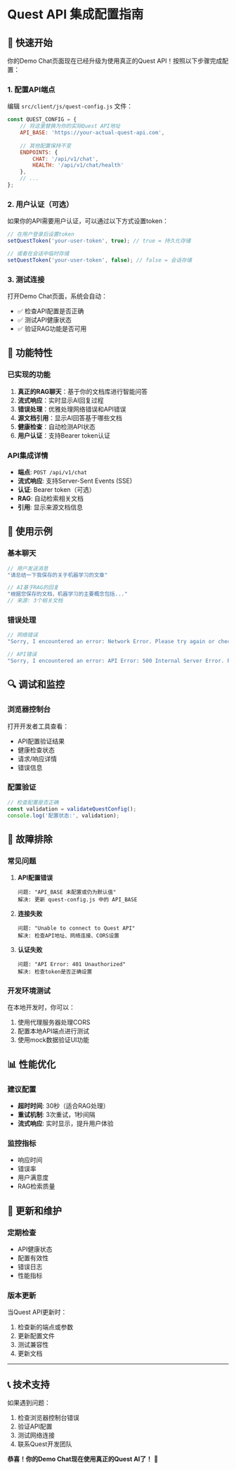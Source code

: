 # Quest API 集成配置指南

## 🚀 快速开始

你的Demo Chat页面现在已经升级为使用真正的Quest API！按照以下步骤完成配置：

### 1. 配置API端点

编辑 `src/client/js/quest-config.js` 文件：

```javascript
const QUEST_CONFIG = {
    // 将这里替换为你的实际Quest API地址
    API_BASE: 'https://your-actual-quest-api.com',
    
    // 其他配置保持不变
    ENDPOINTS: {
        CHAT: '/api/v1/chat',
        HEALTH: '/api/v1/chat/health'
    },
    // ...
};
```

### 2. 用户认证（可选）

如果你的API需要用户认证，可以通过以下方式设置token：

```javascript
// 在用户登录后设置token
setQuestToken('your-user-token', true); // true = 持久化存储

// 或者在会话中临时存储
setQuestToken('your-user-token', false); // false = 会话存储
```

### 3. 测试连接

打开Demo Chat页面，系统会自动：
- ✅ 检查API配置是否正确
- ✅ 测试API健康状态
- ✅ 验证RAG功能是否可用

## 🔧 功能特性

### 已实现的功能

1. **真正的RAG聊天**：基于你的文档库进行智能问答
2. **流式响应**：实时显示AI回复过程
3. **错误处理**：优雅处理网络错误和API错误
4. **源文档引用**：显示AI回答基于哪些文档
5. **健康检查**：自动检测API状态
6. **用户认证**：支持Bearer token认证

### API集成详情

- **端点**: `POST /api/v1/chat`
- **流式响应**: 支持Server-Sent Events (SSE)
- **认证**: Bearer token（可选）
- **RAG**: 自动检索相关文档
- **引用**: 显示来源文档信息

## 📝 使用示例

### 基本聊天
```javascript
// 用户发送消息
"请总结一下我保存的关于机器学习的文章"

// AI基于RAG的回复
"根据您保存的文档，机器学习的主要概念包括..."
// 来源: 3个相关文档
```

### 错误处理
```javascript
// 网络错误
"Sorry, I encountered an error: Network Error. Please try again or check your connection."

// API错误
"Sorry, I encountered an error: API Error: 500 Internal Server Error. Please try again later."
```

## 🔍 调试和监控

### 浏览器控制台
打开开发者工具查看：
- API配置验证结果
- 健康检查状态
- 请求/响应详情
- 错误信息

### 配置验证
```javascript
// 检查配置是否正确
const validation = validateQuestConfig();
console.log('配置状态:', validation);
```

## 🚨 故障排除

### 常见问题

1. **API配置错误**
   ```
   问题: "API_BASE 未配置或仍为默认值"
   解决: 更新 quest-config.js 中的 API_BASE
   ```

2. **连接失败**
   ```
   问题: "Unable to connect to Quest API"
   解决: 检查API地址、网络连接、CORS设置
   ```

3. **认证失败**
   ```
   问题: "API Error: 401 Unauthorized"
   解决: 检查token是否正确设置
   ```

### 开发环境测试

在本地开发时，你可以：
1. 使用代理服务器处理CORS
2. 配置本地API端点进行测试
3. 使用mock数据验证UI功能

## 📊 性能优化

### 建议配置
- **超时时间**: 30秒（适合RAG处理）
- **重试机制**: 3次重试，1秒间隔
- **流式响应**: 实时显示，提升用户体验

### 监控指标
- 响应时间
- 错误率
- 用户满意度
- RAG检索质量

## 🔄 更新和维护

### 定期检查
- API健康状态
- 配置有效性
- 错误日志
- 性能指标

### 版本更新
当Quest API更新时：
1. 检查新的端点或参数
2. 更新配置文件
3. 测试兼容性
4. 更新文档

---

## 📞 技术支持

如果遇到问题：
1. 检查浏览器控制台错误
2. 验证API配置
3. 测试网络连接
4. 联系Quest开发团队

**恭喜！你的Demo Chat现在使用真正的Quest AI了！** 🎉
